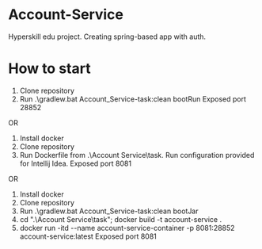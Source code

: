 # Account-Service
Hyperskill edu project. Creating spring-based app with auth.

# How to start
1. Clone repository
2. Run .\gradlew.bat Account_Service-task:clean bootRun
Exposed port 28852

OR

1. Install docker
2. Clone repository
3. Run Dockerfile from .\Account Service\task. Run configuration provided for Intellij Idea.
Exposed port 8081

OR

1. Install docker
2. Clone repository
3. Run .\gradlew.bat Account_Service-task:clean bootJar
4. cd ".\Account Service\task"; docker build -t account-service .
5. docker run -itd --name account-service-container -p 8081:28852 account-service:latest
Exposed port 8081
